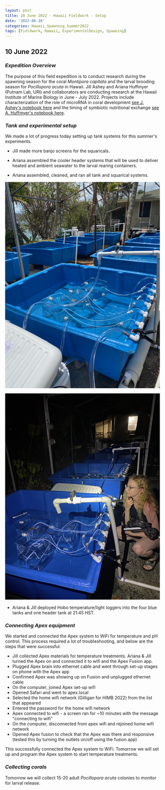 ```yaml
---
layout: post
title: 10 June 2022 - Hawaii Fieldwork - Setup
date: '2022-06-10'
categories: Hawaii_Spawning_Summer2022
tags: [Fieldwork, Hawaii, ExperimentalDesign, Spawning]
---
```


## 10 June 2022

### *Expedition Overview*  

The purpose of this field expedition is to conduct research during the spawning season for the coral *Montipora capitata* and the larval brooding season for *Pocillopora acuta* in Hawaii. Jill Ashey and Ariana Huffmyer (Putnam Lab, URI) and collaborators are conducting research at the Hawaii Institute of Marine Biology in June - July 2022. Projects include characterization of the role of microRNA in coral development [see J. Ashey's notebook here](https://jillashey.github.io/JillAshey_Putnam_Lab_Notebook/) and the timing of symbiotic nutritional exchange [see A. Huffmyer's notebook here](https://ahuffmyer.github.io/ASH_Putnam_Lab_Notebook/). 

### *Tank and experimental setup*  

We made a lot of progress today setting up tank systems for this summer's experiments. 

- Jill made more banjo screens for the squaricals.

- Ariana assembled the cooler header systems that will be used to deliver heated and ambient seawater to the larval rearing containers. 

- Ariana assembled, cleaned, and ran all tank and squarical systems.  

![Tanks](https://raw.githubusercontent.com/urol-e5/urol-e5.github.io/master/images/2022_Hawaii/tanks_running2.jpeg)

![Tanks](https://raw.githubusercontent.com/urol-e5/urol-e5.github.io/master/images/2022_Hawaii/tanks_running.jpeg)

- Ariana & Jill deployed Hobo temperature/light loggers into the four blue tanks and one header tank at 21:45 HST.

### *Connecting Apex equipment*  

We started and connected the Apex system to WiFi for temperature and pH control. This process required a lot of troubleshooting, and below are the steps that were successful.  

- Jill collected Apex materials for temperature treatments. Ariana & Jill turned the Apex on and connected it to wifi and the Apex Fusion app.
- Plugged Apex brain into ethernet cable and went through set-up stages on phone with the Apex app
- Confirmed Apex was showing up on Fusion and unplugged ethernet cable
- On the computer, joined Apex set-up wifi
- Opened Safari and went to apex.local
- Selected the home wifi network (Gilligan for HIMB 2022) from the list that appeared
- Entered the password for the home wifi network
- Apex connected to wifi - a screen ran for ~10 minutes with the message "connecting to wifi"
- On the computer, disconnected from apex wifi and rejoined home wifi network
- Opened Apex fusion to check that the Apex was there and responsive (tested this by turning the outlets on/off using the fusion app)

This successfully connected the Apex system to WiFi. Tomorrow we will set up and program the Apex system to start temperature treatments. 

### *Collecting corals*  

Tomorrow we will collect 15-20 adult *Pocillopora acuta* colonies to monitor for larval release.    


 
